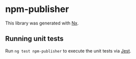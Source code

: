 # npm-publisher

This library was generated with [Nx](https://nx.dev).

## Running unit tests

Run `ng test npm-publisher` to execute the unit tests via [Jest](https://jestjs.io).
